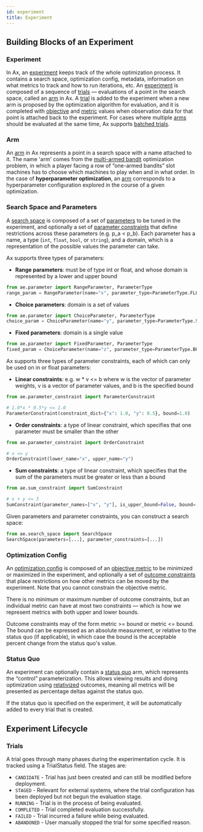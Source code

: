 ```yaml
---
id: experiment
title: Experiment
---
```


## Building Blocks of an Experiment

### Experiment

In Ax, an [experiment](glossary.md) keeps track of the whole optimization process. It contains a search space, optimization config, metadata, information on what metrics to track and how to run iterations, etc. An [experiment](glossary.md) is composed of a sequence of [trials](glossary.md) — evaluations of a point in the search space, called an [arm](glossary.md) in Ax.  A [trial](glossary.md) is added to the experiment when a new arm is proposed by the optimization algorithm for evaluation, and it is completed with [objective](glossary.md) and [metric](glossary.md) values when observation data for that point is attached back to the experiment. For cases where multiple [arms](glossary.md) should be evaluated at the same time, Ax supports [batched trials](glossary.md).

### Arm

An [arm](glossary.md) in Ax represents a point in a search space with a name attached to it. The name 'arm' comes from the [multi-armed bandit](https://en.wikipedia.org/wiki/Multi-armed_bandit) optimization problem, in which a player facing a row of “one-armed bandits” slot machines has to choose which machines to play when and in what order. In the case of **hyperparameter optimization**, an [arm](glossary.md) corresponds to a hyperparameter configuration explored in the course of a given optimization.

### Search Space and Parameters

A [search space](glossary.md) is composed of a set of [parameters](glossary.md) to be tuned in the experiment, and optionally a set of [parameter constraints](glossary.md) that define restrictions across these parameters (e.g. p_a < p_b). Each parameter has a name, a type (```int```, ```float```, ```bool```, or ```string```), and a domain, which is a representation of the possible values the parameter can take.

Ax supports three types of parameters:

* **Range parameters**: must be of type int or float, and whose domain is represented by a lower and upper bound

```python
from ae.parameter import RangeParameter, ParameterType
range_param = RangeParameter(name="x", parameter_type=ParameterType.FLOAT, lower=0.0, upper=1.0)
```

* **Choice parameters**: domain is a set of values

```python
from ae.parameter import ChoiceParameter, ParameterType
choice_param = ChoiceParameter(name="y", parameter_type=ParameterType.STRING, value=["foo", "bar"](glossary.md))
```

* **Fixed parameters**: domain is a single value

```python
from ae.parameter import FixedParameter, ParameterType
fixed_param = ChoiceParameter(name="z", parameter_type=ParameterType.BOOL, value=True)
```

Ax supports three types of parameter constraints, each of which can only be used on in or float parameters:

* **Linear constraints**: e.g. w * v <= b where w is the vector of parameter weights, v is a vector of parameter values, and b is the specified bound

```python
from ae.parameter_constraint import ParameterConstraint

# 1.0*x * 0.5*y <= 1.0
ParameterConstraint(constraint_dict={"x": 1.0, "y": 0.5}, bound=1.0)
```

* **Order constraints**: a type of linear constraint, which specifies that one parameter must be smaller than the other

```python
from ae.parameter_constraint import OrderConstraint

# x <= y
OrderConstraint(lower_name="x", upper_name="y")
```

* **Sum constraints**: a type of linear constraint, which specifies that the sum of the parameters must be greater or less than a bound

```python
from ae.sum_constraint import SumConstraint

# x + y <= 3
SumConstraint(parameter_names=["x", "y"], is_upper_bound=False, bound=-3.0)
```

Given parameters and parameter constraints, you can construct a search space:

```python
from ae.search_space import SearchSpace
SearchSpace(parameters=[...], parameter_constraints=[...])
```

### Optimization Config

An [optimization config](glossary.md) is composed of an [objective metric](glossary.md) to be minimized or maximized in the experiment, and optionally a set of [outcome constraints](glossary.md) that place restrictions on how other metrics can be moved by the experiment. Note that you cannot constrain the objective metric.

There is no minimum or maximum number of outcome constraints, but an individual metric can have at most two constraints — which is how we represent metrics with both upper and lower bounds.

Outcome constraints may of the form metric >= bound or metric <= bound. The bound can be expressed as an absolute measurement, or relative to the status quo (if applicable), in which case the bound is the acceptable percent change from the status quo's value.

### Status Quo

An experiment can optionally contain a [status quo](glossary.md) arm, which represents the “control” parameterization. This allows viewing results and doing optimization using [relativized](glossary.md) outcomes, meaning all metrics will be presented as percentage deltas against the status quo.

If the status quo is specified on the experiment, it will be automatically added to every trial that is created.

## Experiment Lifecycle

### Trials

A trial goes through many phases during the experimentation cycle. It is tracked using a TrialStatus field. The stages are:

* `CANDIDATE` - Trial has just been created and can still be modified before deployment.
* `STAGED` - Relevant for external systems, where the trial configuration has been deployed but not begun the evaluation stage.
* `RUNNING` - Trial is in the process of being evaluated.
* `COMPLETED` - Trial completed evaluation successfully.
* `FAILED` - Trial incurred a failure while being evaluated.
* `ABANDONED` - User manually stopped the trial for some specified reason.
